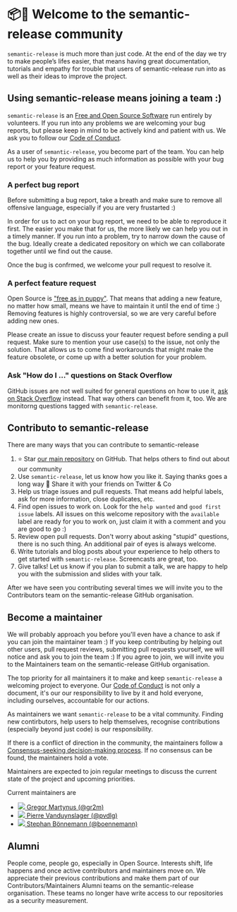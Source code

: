 # 📦🤗 Welcome to the semantic-release community

`semantic-release` is much more than just code. At the end of the day we try to make people’s lifes easier, that means having great documentation, tutorials and empathy for trouble that users of semantic-release run into as well as their ideas to improve the project.

## Using semantic-release means joining a team :)

`semantic-release` is an [Free and Open Source Software](https://en.wikipedia.org/wiki/Free_and_open-source_software) run entirely by volunteers. If you run into any problems we are welcoming your bug reports, but please keep in mind to be actively kind and patient with us. We ask you to follow our [Code of Conduct](CODE_OF_CONDUCT.md).

As a user of `semantic-release`, you become part of the team. You can help us to help you by providing as much information as possible with your bug report or your feature request.

### A perfect bug report

Before submitting a bug report, take a breath and make sure to remove all offensive language, especially if you are very frustarted :)

In order for us to act on your bug report, we need to be able to reproduce it first. The easier you make that for us, the more likely we can help you out in a timely manner. If you run into a problem, try to narrow down the cause of the bug. Ideally create a dedicated repository on which we can collaborate together until we find out the cause.

Once the bug is confrmed, we welcome your pull request to resolve it.

### A perfect feature request

Open Source is ["free as in puppy"](https://opensource.com/article/17/2/hidden-costs-free-software). That means that adding a new feature, no matter how small, means we have to maintain it until the end of time :) Removing features is highly controversial, so we are very careful before adding new ones.

Please create an issue to discuss your feauter request before sending a pull request. Make sure to mention your use case(s) to the issue, not only the solution. That allows us to come find workarounds that might make the feature obsolete, or come up with a better solution for your problem.

### Ask "How do I ..." questions on Stack Overflow

GitHub issues are not well suited for general questions on how to use it, [ask on Stack Overflow](https://stackoverflow.com/questions/tagged/semantic-release) instead. That way others can benefit from it, too. We are monitorng questions tagged with `semantic-release`.

## Contributo to semantic-release

There are many ways that you can contribute to semantic-release

1. ⭐️ Star [our main repository](https://github.com/semantic-release/semantic-release) on GitHub. That helps others to find out about our community
2. Use `semantic-release`, let us know how you like it. Saying thanks goes a long way 💖 Share it with your friends on Twitter & Co
3. Help us triage issues and pull requests. That means add helpful labels, ask for more information, close duplicates, etc.
4. Find open issues to work on. Look for the `help wanted` and `good first issue` labels. All issues on this welcome repository with the `available` label are ready for you to work on, just claim it with a comment and you are good to go :)
5. Review open pull requests. Don't worry about asking "stupid" questions, there is no such thing. An additional pair of eyes is always welcome. 
6. Write tutorials and blog posts about your experience to help others to get started with `semantic-release`. Screencasts are great, too.
7. Give talks! Let us know if you plan to submit a talk, we are happy to help you with the submission and slides with your talk.

After we have seen you contributing several times we will invite you to the Contributors team on the semantic-release GitHub organisation.

## Become a maintainer

We will probably approach you before you'll even have a chance to ask if you can join the maintainer team :) If you keep contributing by helping out other users, pull request reviews, submitting pull requests yourself, we will notice and ask you to join the team :) If you agree to join, we will invite you to the Maintainers team on the semantic-release GitHub organisation.

The top priority for all maintainers it to make and keep `semantic-release` a welcoming project to everyone. Our [Code of Conduct](CODE_OF_CONDUCT.md) is not only a document, it's our our responsibility to live by it and hold everyone, including ourselves, accountable for our actions.

As maintainers we want `semantic-release` to be a vital community. Finding new contirbutors, help users to help themselves, recognise contributions (especially beyond just code) is our responsibility.

If there is a conflict of direction in the community, the maintainers follow a [Consensus-seeking decision-making process](https://en.wikipedia.org/wiki/Consensus-seeking_decision-making). If no consensus can be found, the maintainers hold a vote.

Maintainers are expected to join regular meetings to discuss the current state of the project and upcoming priorities.

Current maintainers are 

- [![](https://github.com/gr2m.png?size=40) Gregor Martynus (@gr2m)](https://github.com/gr2m)
- [![](https://github.com/pvdlg.png?size=40) Pierre Vanduynslager (@pvdlg)](https://github.com/gr2m)
- [![](https://github.com/boennemann.png?size=40) Stephan Bönnemann (@boennemann)](https://github.com/boennemann)

## Alumni

People come, people go, especially in Open Source. Interests shift, life happens and once active contributors and maintainers move on. We appreciate their previous contributions and make them part of our Contributors/Maintainers Alumni teams on the semantic-release organisation. These teams no longer have write access to our repositories as a security measurement.
